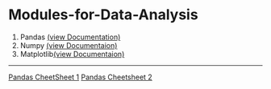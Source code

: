 # Modules-for-Data-Analysis

1. Pandas [(view Documentation)](https://pandas.pydata.org/docs/)
2. Numpy [(view Documentaion)](https://numpy.org/doc/)
3. Matplotlib[(view Documentaion)](https://matplotlib.org/stable/users/index.html)

-------------------------------------------------------------------------------------------------------------------------------------------------------------------------------

[Pandas CheetSheet 1](http://datasciencefree.com/python.pdf)
[Pandas Cheetsheet 2](http://datasciencefree.com/pandas.pdf)
